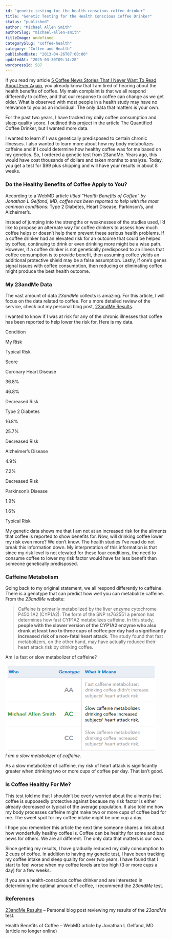 ```yaml
---
id: "genetic-testing-for-the-health-conscious-coffee-drinker"
title: "Genetic Testing for the Health Conscious Coffee Drinker"
status: "published"
author: "Michael Allen Smith"
authorSlug: "michael-allen-smith"
titleImage: undefined
categorySlug: "coffee-health"
category: "Coffee and Health"
publishedDate: "2013-04-26T07:00:00"
updatedAt: "2025-03-30T09:14:28"
wordpressId: 587
---
```


If you read my article [5 Coffee News Stories That I Never Want To Read About Ever Again](http://ineedcoffee.com/5-coffee-news-stories-that-i-never-want-to-read-about-ever-again/), you already know that I am tired of hearing about the health benefits of coffee. My main complaint is that we all respond differently to coffee, and that our response to coffee can change as we get older. What is observed with most people in a health study may have no relevance to you as an individual. The only data that matters is your own.

For the past two years, I have tracked my daily coffee consumption and sleep quality score. I outlined this project in the article The Quantified Coffee Drinker, but I wanted more data.

I wanted to learn if I was genetically predisposed to certain chronic illnesses. I also wanted to learn more about how my body metabolizes caffeine and if I could determine how healthy coffee was for me based on my genetics. So, I ordered a genetic test from 23andMe. Years ago, this would have cost thousands of dollars and taken months to analyze. Today, you get a test for $99 plus shipping and will have your results in about 8 weeks.

### Do the Healthy Benefits of Coffee Apply to You?

According to a WebMD article *titled “Health Benefits of Coffee” by Jonathan L Gelfand, MD, coffee has been reported to help with the most common conditions:* Type 2 Diabetes, Heart Disease, Parkinson’s, and Alzheimer’s.

Instead of jumping into the strengths or weaknesses of the studies used, I’d like to propose an alternate way for coffee drinkers to assess how much coffee helps or doesn’t help them prevent these serious health problems. If a coffee drinker had an elevated risk for an outcome that could be helped by coffee, continuing to drink or even drinking more might be a wise path. However, if a coffee drinker is not genetically predisposed to an illness that coffee consumption is to provide benefit, then assuming coffee yields an additional protective shield may be a false assumption. Lastly, if one’s genes signal issues with coffee consumption, then reducing or eliminating coffee might produce the best health outcome.

### My 23andMe Data

The vast amount of data *23andMe* collects is amazing. For this article, I will focus on the data related to coffee. For a more detailed review of the service, check out my personal blog post, [23andMe Results](https://criticalmas.org/2013/04/23andme-results/).

I wanted to know if I was at risk for any of the chronic illnesses that coffee has been reported to help lower the risk for. Here is my data.

Condition

My Risk

Typical Risk

Score

Coronary Heart Disease

36.8%

46.8%

Decreased Risk

Type 2 Diabetes

16.8%

25.7%

Decreased Risk

Alzheimer’s Disease

4.9%

7.2%

Decreased Risk

Parkinson’s Disease

1.9%

1.6%

Typical Risk

My genetic data shows me that I am not at an increased risk for the ailments that coffee is reported to show benefits for. Now, will drinking coffee lower my risk even more? We don’t know. The health studies I’ve read do not break this information down. My interpretation of this information is that since my risk level is not elevated for these four conditions, the need to consume coffee to lower my risk factor would have far less benefit than someone genetically predisposed.

### Caffeine Metabolism

Going back to my original statement, we all respond differently to caffeine. There is a genotype that can predict how well you can metabolize caffeine. From the *23andMe* website:

> Caffeine is primarily metabolized by the liver enzyme cytochrome P450 1A2 (CYP1A2). The form of the SNP rs762551 a person has determines how fast CYP1A2 metabolizes caffeine. In this study, **people with the slower version of the CYP1A2 enzyme who also drank at least two to three cups of coffee per day had a significantly increased risk of a non-fatal heart attack.** The study found that fast metabolizers, on the other hand, may have actually reduced their heart attack risk by drinking coffee.

Am I a fast or slow metabolizer of caffeine?

![23-caffeine](23-caffeine.png)  
*I am a slow metabolizer of caffeine.*

As a slow metabolizer of caffeine, my risk of heart attack is significantly greater when drinking two or more cups of coffee per day. That isn’t good.

### Is Coffee Healthy For Me?

This test told me that I shouldn’t be overly worried about the ailments that coffee is supposedly protective against because my risk factor is either already decreased or typical of the average population. It also told me how my body processes caffeine might make two or more cups of coffee bad for me. The sweet spot for my coffee intake might be one cup a day.

I hope you remember this article the next time someone shares a link about how wonderfully healthy coffee is. Coffee can be healthy for some and bad news for others. We are all different. The only data that matters is our own.

Since getting my results, I have gradually reduced my daily consumption to 2 cups of coffee. In addition to having my genetic test, I have been tracking my coffee intake and sleep quality for over two years. I have found that I start to feel worse when my coffee levels are too high (3 or more cups a day) for a few weeks.

If you are a health-conscious coffee drinker and are interested in determining the optimal amount of coffee, I recommend the *23andMe* test.

### References

[23andMe Results](https://criticalmas.org/2013/04/23andme-results/) – Personal blog post reviewing my results of the *23andMe* test.

Health Benefits of Coffee – WebMD article by Jonathan L Gelfand, MD (article no longer online)